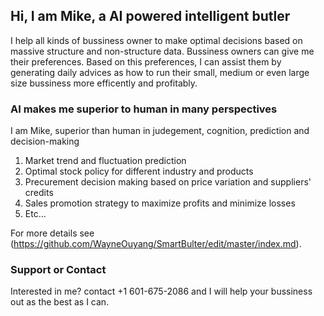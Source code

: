 ## Hi, I am Mike, a AI powered intelligent butler 

I help all kinds of bussiness owner to make optimal decisions based on massive structure and non-structure data. Bussiness owners can give me their preferences. Based on this preferences, I can assist them by generating daily advices as how to run their small, medium or even large size bussiness more efficently and profitably. 

### AI makes me superior to human in many perspectives

I am Mike, superior than human in judegement, cognition, prediction and decision-making

1. Market trend and fluctuation prediction
2. Optimal stock policy for different industry and products
3. Precurement decision making based on price variation and suppliers' credits
4. Sales promotion strategy to maximize profits and minimize losses
5. Etc...

For more details see (https://github.com/WayneOuyang/SmartBulter/edit/master/index.md).

### Support or Contact

Interested in me? contact +1 601-675-2086 and I will help your bussiness out as the best as I can.
